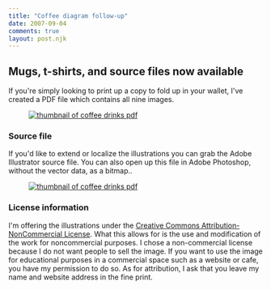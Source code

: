```yaml
---
title: "Coffee diagram follow-up"
date: 2007-09-04
comments: true
layout: post.njk
---
```


<h2 class="subtitle">Mugs, t-shirts, and source files now available</h2>

 [1]: http://www.cafepress.com/lokesh
 [2]: http://cafepress.com/lokesh
 [3]: http://www.cafepress.com/lokesh.166716863

If you're simply looking to print up a copy to fold up in your wallet, I've created a PDF file which contains all nine images.

<figure class="original-width">
  <a href="/media/posts/coffee-diagram-follow-up/9_cups_of_coffee_diagram.pdf">
    <img src="/media/posts/coffee-diagram-follow-up/coffee-drinks-pdf-icon.png" alt="thumbnail of coffee drinks pdf"  />
  </a>
</figure>

### Source file

If you'd like to extend or localize the illustrations you can grab the Adobe Illustrator source file. You can also open up this file in Adobe Photoshop, without the vector data, as a bitmap..

<figure class="original-width">
  <a href="/media/posts/coffee-diagram-follow-up/9_cups_of_coffee_diagram.ai">
    <img src="/media/posts/coffee-diagram-follow-up/coffee-drinks-ai-icon.png" alt="thumbnail of coffee drinks pdf" />
  </a>
</figure>

### License information

I'm offering the illustrations under the [Creative Commons Attribution-NonCommercial License][4]. What this allows for is the use and modification of the work for noncommercial purposes. I chose a non-commercial license because I do not want people to sell the image. If you want to use the image for educational purposes in a commercial space such as a website or cafe, you have my permission to do so. As for attribution, I ask that you leave my name and website address in the fine print.

 [4]: http://creativecommons.org/licenses/by-nc/3.0/
